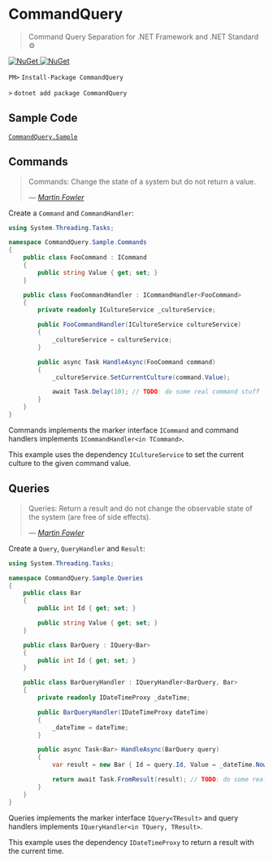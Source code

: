 # CommandQuery

> Command Query Separation for .NET Framework and .NET Standard ⚙

[![NuGet](https://img.shields.io/nuget/v/CommandQuery.svg?style=flat-square) ![NuGet](https://img.shields.io/nuget/dt/CommandQuery.svg?style=flat-square)](https://www.nuget.org/packages/CommandQuery)

`PM>` `Install-Package CommandQuery`

`>` `dotnet add package CommandQuery`

## Sample Code

[`CommandQuery.Sample`](/sample/CommandQuery.Sample)

## Commands

> Commands: Change the state of a system but do not return a value.
>
> — <cite>[Martin Fowler](http://martinfowler.com/bliki/CommandQuerySeparation.html)</cite>

Create a `Command` and `CommandHandler`:

```csharp
using System.Threading.Tasks;

namespace CommandQuery.Sample.Commands
{
    public class FooCommand : ICommand
    {
        public string Value { get; set; }
    }

    public class FooCommandHandler : ICommandHandler<FooCommand>
    {
        private readonly ICultureService _cultureService;

        public FooCommandHandler(ICultureService cultureService)
        {
            _cultureService = cultureService;
        }

        public async Task HandleAsync(FooCommand command)
        {
            _cultureService.SetCurrentCulture(command.Value);

            await Task.Delay(10); // TODO: do some real command stuff
        }
    }
}
```

Commands implements the marker interface `ICommand` and command handlers implements `ICommandHandler<in TCommand>`.

This example uses the dependency `ICultureService` to set the current culture to the given command value.

## Queries

> Queries: Return a result and do not change the observable state of the system (are free of side effects).
>
> — <cite>[Martin Fowler](http://martinfowler.com/bliki/CommandQuerySeparation.html)</cite>

Create a `Query`, `QueryHandler` and `Result`:

```csharp
using System.Threading.Tasks;

namespace CommandQuery.Sample.Queries
{
    public class Bar
    {
        public int Id { get; set; }

        public string Value { get; set; }
    }

    public class BarQuery : IQuery<Bar>
    {
        public int Id { get; set; }
    }

    public class BarQueryHandler : IQueryHandler<BarQuery, Bar>
    {
        private readonly IDateTimeProxy _dateTime;

        public BarQueryHandler(IDateTimeProxy dateTime)
        {
            _dateTime = dateTime;
        }

        public async Task<Bar> HandleAsync(BarQuery query)
        {
            var result = new Bar { Id = query.Id, Value = _dateTime.Now.ToString("F") };

            return await Task.FromResult(result); // TODO: do some real query stuff
        }
    }
}
```

Queries implements the marker interface `IQuery<TResult>` and query handlers implements `IQueryHandler<in TQuery, TResult>`.

This example uses the dependency `IDateTimeProxy` to return a result with the current time.
